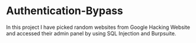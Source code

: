# Authentication-Bypass
In this project I have picked random websites from Google Hacking Website and accessed their admin panel by using SQL Injection and Burpsuite.
